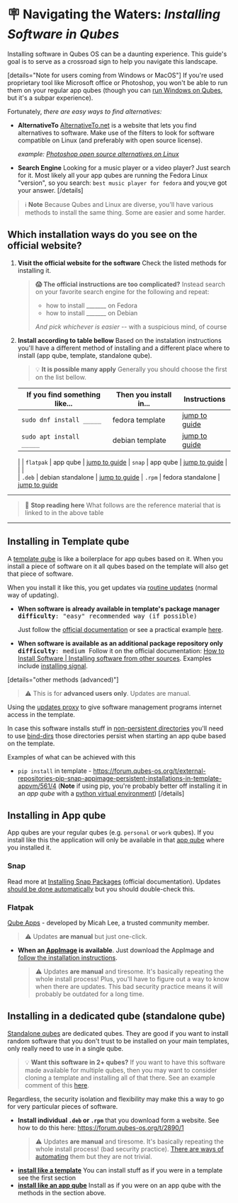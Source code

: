 # :placard: Navigating the Waters: *Installing Software in Qubes*

Installing software in Qubes OS can be a daunting experience. This guide's goal is to serve as a crossroad sign to help you navigate this landscape.


[details="Note for users coming from Windows or MacOS"]
If you're used proprietary tool like Microsoft office or Photoshop, you won't be able to run them on your regular app qubes (though you can [run Windows on Qubes](http://qubes-os.org/doc/windows/), but it's a subpar experience).

Fortunately, *there are easy ways to find alternatives:*
   * **AlternativeTo**
     [AlternativeTo.net](https://alternativeto.net/software/adobe-photoshop/?platform=linux) is a website that lets you find alternatives to software. Make use of the filters to look for software compatible on Linux (and preferably with open source license). 

     *example: [Photoshop open source alternatives on Linux](https://alternativeto.net/software/adobe-photoshop/?license=opensource&platform=linux)*

   * **Search Engine**
   Looking for a music player or a video player? Just search for it. Most likely all your app qubes are running the Fedora Linux "version", so you search: `best music player for fedora` and you;ve got your answer.
[/details]



> :information_source: **Note**
> Because Qubes and Linux are diverse, you'll have various methods to install the same thing.
> Some are easier and some harder.

## Which installation ways do you see on the official website?

1. **Visit the official website for the software**
    Check the listed methods for installing it.


    > **:scream: The official instructions are too complicated?**
    > Instead search on your favorite search engine for the following and repeat:
    >  - how to install _______ on Fedora
    >  - how to install _______ on Debian
   > 
   > *And pick whichever is easier* -- with a suspicious mind, of course



2. **Install according to table bellow**
    Based on the instalation instructions you'll have a different method of installing and a different place where to install (app qube, template, standalone qube).

    > :bulb: **It is possible many apply**
    > Generally you should choose the first on the list bellow.

    |  **If you find something like...** | Then you install in...       | Instructions | 
    |-------------------------------------------|-------------------------------|-----------------| 
    | `sudo dnf install _____`             | fedora template           | [jump to guide](#installing-in-template-qube-3)
    | `sudo apt install   _____`                        | debian template          | [jump to guide](#installing-in-template-qube-3)
    | 
    | `flatpak`                                      | app qube                    | [jump to guide](#flatpak-6)
    | `snap`                                         | app qube                    | [jump to guide](#snap-5)
    |  | |    
    | `.deb`                                          | debian standalone     | [jump to guide](#installing-in-a-dedicated-qube-standalone-qube-7)
    | `.rpm`                                          | fedora standalone     | [jump to guide](#installing-in-a-dedicated-qube-standalone-qube-7)

---

> :stop_sign: **Stop reading here**
> What follows are the reference material that is linked to in the above table

-----

## Installing in Template qube
A [template qube](https://www.qubes-os.org/doc/templates/) is like a boilerplace for app qubes based on it. When you install a piece of software on it all qubes based on the template will also get that piece of software.

When you install it like this, you get updates via [routine updates](https://www.qubes-os.org/doc/how-to-update/#routine-updates) (normal way of updating).

   - **When software is already available in template's package manager**
 <kbd>**difficulty**:  "easy" </kbd><kbd>recommended way (if possible)</kbd>

      Just follow the [official documentation](https://www.qubes-os.org/doc/how-to-install-software/#installing-software-from-default-repositories) or see a practical example [here](https://forum.qubes-os.org/t/9992/1).

   - **When software is available as an additional package repository only** 
   <kbd>**difficulty**:  medium </kbd>
    Follow it on the official documentation: [How to Install Software | Installing software from other sources](https://www.qubes-os.org/doc/how-to-install-software/#installing-software-from-other-sources). Examples include [installing signal](https://forum.qubes-os.org/t/5221/1).

[details="other methods (advanced)"]
> :warning: This is for **advanced users only**. Updates are manual.

Using the [updates proxy](https://www.qubes-os.org/doc/how-to-install-software/#updates-proxy) to give software management programs internet access in the template.

In case this software installs stuff in [non-persistent directories](https://www.whonix.org/wiki/Qubes#Qubes_Persistence) you'll need to use [bind-dirs](https://www.qubes-os.org/doc/bind-dirs/) those directories persist when starting an app qube based on the template.

Examples of what can be achieved with this
  - `pip install` in template - https://forum.qubes-os.org/t/external-repositories-pip-snap-appimage-persistent-installations-in-template-appvm/561/4 (**Note** if using pip, you're probably better off installing it in an *app qube* with a [python virtual environment](https://docs.python.org/3/library/venv.html))
[/details]


## Installing in App qube
App qubes are your regular qubes (e.g. `personal` or `work` qubes). If you install like this the application will only be available in that [app qube](https://www.qubes-os.org/doc/glossary/#app-qube) where you installed it.

### Snap
Read more at [Installing Snap Packages](https://www.qubes-os.org/doc/how-to-install-software/#installing-snap-packages)  (official documentation). Updates [should be done automatically](https://snapcraft.io/docs/getting-started#heading--refreshing) but you should double-check this.

### Flatpak
[Qube Apps](https://micahflee.com/2021/11/introducing-qube-apps/) - developed by Micah Lee, a trusted community member.
   > :warning: Updates **are manual** but just one-click. 

- **When an [AppImage](https://appimage.github.io/) is available**. Just download the AppImage and [follow the installation instructions](https://docs.appimage.org/introduction/quickstart.html#ref-how-to-run-appimage).
   > :warning: Updates **are manual** and tiresome. It's basically repeating the whole install process! Plus, you'll have to figure out a way to know when there are updates. This bad security practice means it will probably be outdated for a long time.


## Installing in a dedicated qube (standalone qube)

[Standalone qubes](https://www.qubes-os.org/doc/standalone-and-hvm/) are dedicated qubes. They are good if you want to install random software that you don't trust to be installed on your main templates, only really need to use in a single qube.

> :bulb: **Want this software in 2+ qubes?** 
> If you want to have this software made available for multiple qubes, then you may want to consider cloning a template and installing all of that there. See an example comment of this [here](https://forum.qubes-os.org/t/installing-software-in-qubes-all-methods/9991/14).

Regardless, the security isolation and flexibility may make this a way to go for very particular pieces of software.

- **Install individual `.deb` or `.rpm`** that you download form a website. See how to do this here: https://forum.qubes-os.org/t/2890/1
   > :warning: Updates **are manual** and tiresome. It's basically repeating the whole install process! (bad security practice). [There are ways of automating](https://forum.qubes-os.org/t/update-scripts-for-ms-teams-zoom-or-chrome-etc-in-standalone-qube/16881/5) them but they are not trivial.
- [**install like a template**](https://forum.qubes-os.org/t/installing-software-in-qubes-all-methods/9991#installing-in-template-qube-2)
   You can install stuff as if you were in a template see the first section
- [**install like an app qube**](https://forum.qubes-os.org/t/installing-software-in-qubes-all-methods/9991#installing-in-app-qube-3)
  Install as if you were on an app qube with the methods in the section above.
<a name="testinganchors" class="anchor" href="#testinganchors"></a>
<div data-theme-toc="true"> </div>